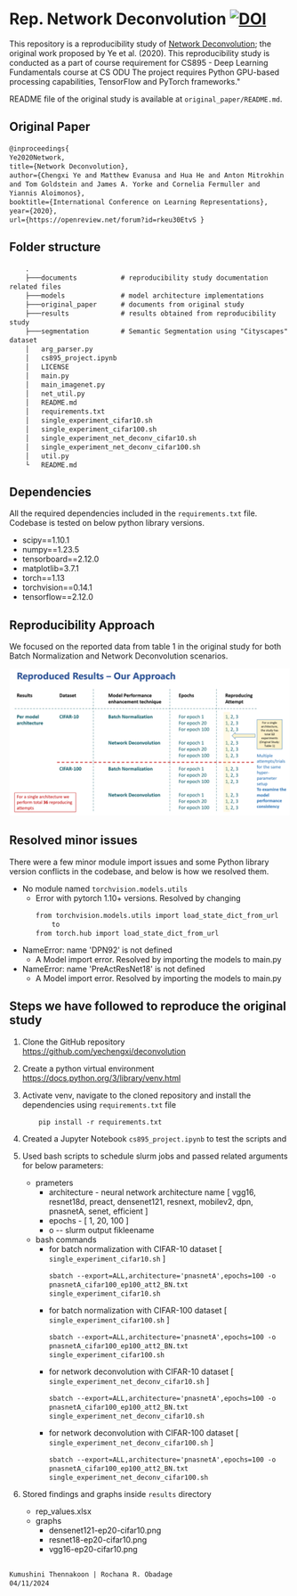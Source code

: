 # Rep. Network Deconvolution [![DOI](https://img.shields.io/badge/Reproducibility_Study-Network_Deconvolution-blue)](https://github.com/yechengxi/deconvolution)
This repository is a reproducibility study of [Network Deconvolution](https://github.com/yechengxi/deconvolution); the original work proposed by Ye et al. (2020). This reproducibility study is conducted as a part of course requirement for CS895 - Deep Learning Fundamentals course at CS ODU The project requires
Python GPU-based processing capabilities, TensorFlow and
PyTorch frameworks." 

README file of the original study is available at `original_paper/README.md`. 

## Original Paper
```
@inproceedings{
Ye2020Network,
title={Network Deconvolution},
author={Chengxi Ye and Matthew Evanusa and Hua He and Anton Mitrokhin and Tom Goldstein and James A. Yorke and Cornelia Fermuller and Yiannis Aloimonos},
booktitle={International Conference on Learning Representations},
year={2020},
url={https://openreview.net/forum?id=rkeu30EtvS }

```

## Folder structure 
```
    .
    ├───documents           # reproducibility study documentation related files
    ├───models              # model architecture implementations
    ├───original_paper      # documents from original study
    ├───results             # results obtained from reproducibility study
    ├───segmentation        # Semantic Segmentation using "Cityscapes" dataset 
    │   arg_parser.py
    │   cs895_project.ipynb
    │   LICENSE
    │   main.py
    │   main_imagenet.py
    │   net_util.py
    │   README.md
    │   requirements.txt
    │   single_experiment_cifar10.sh
    │   single_experiment_cifar100.sh
    │   single_experiment_net_deconv_cifar10.sh
    │   single_experiment_net_deconv_cifar100.sh
    │   util.py
    └   README.md
```


## Dependencies ##
All the required dependencies included in the `requirements.txt` file. Codebase is tested on below python library versions.

* scipy==1.10.1
* numpy==1.23.5
* tensorboard==2.12.0
* matplotlib=3.7.1
* torch==1.13
* torchvision==0.14.1
* tensorflow==2.12.0

## Reproducibility Approach ##
We focused on the reported data from table 1 in the original study for both Batch Normalization and Network Deconvolution scenarios.

![alt text](documents/rep_study_approach.png "Reproduced Results")

## Resolved minor issues ##
There were a few minor module import issues and some Python library version conflicts in the codebase, and below is how we resolved them.
* No module named `torchvision.models.utils`
    - Error with pytorch 1.10+ versions. Resolved by changing 
        ```
        from torchvision.models.utils import load_state_dict_from_url
            to
        from torch.hub import load_state_dict_from_url
        ```
* NameError: name 'DPN92' is not defined
    - A Model import error. Resolved by importing the models to main.py
* NameError: name 'PreActResNet18' is not defined
    - A Model import error. Resolved by importing the models to main.py

## Steps we have followed to reproduce the original study ##

1. Clone the GitHub repository https://github.com/yechengxi/deconvolution
2. Create a python virtual environment https://docs.python.org/3/library/venv.html
3. Activate venv, navigate to the cloned repository and install the dependencies using `requirements.txt` file

    ```
        pip install -r requirements.txt
    ```
4. Created a Jupyter Notebook `cs895_project.ipynb` to test the scripts and 
5. Used bash scripts to schedule slurm jobs and passed related arguments for below parameters:  
    - prameters
        - architecture - neural network architecture name [ vgg16, resnet18d, preact, densenet121, resnext, mobilev2, dpn, pnasnetA, senet, efficient ]
        - epochs - [ 1, 20, 100 ]
        - o -- slurm output fikleename
    - bash commands 
        - for batch normalization with CIFAR-10 dataset [ `single_experiment_cifar10.sh` ]
            ```
            sbatch --export=ALL,architecture='pnasnetA',epochs=100 -o pnasnetA_cifar100_ep100_att2_BN.txt single_experiment_cifar10.sh
            ```
        - for batch normalization with CIFAR-100 dataset [ `single_experiment_cifar100.sh` ]
            ```
            sbatch --export=ALL,architecture='pnasnetA',epochs=100 -o pnasnetA_cifar100_ep100_att2_BN.txt single_experiment_cifar100.sh
            ```
        - for network deconvolution with CIFAR-10 dataset [ `single_experiment_net_deconv_cifar10.sh` ]
            ```
            sbatch --export=ALL,architecture='pnasnetA',epochs=100 -o pnasnetA_cifar100_ep100_att2_BN.txt single_experiment_net_deconv_cifar10.sh
            ```
        - for network deconvolution with CIFAR-100 dataset [ `single_experiment_net_deconv_cifar100.sh` ]
            ```
            sbatch --export=ALL,architecture='pnasnetA',epochs=100 -o pnasnetA_cifar100_ep100_att2_BN.txt single_experiment_net_deconv_cifar100.sh
            ```
6. Stored findings and graphs inside `results` directory 
    - rep_values.xlsx
    - graphs
        - densenet121-ep20-cifar10.png
        - resnet18-ep20-cifar10.png
        - vgg16-ep20-cifar10.png

```BibTeX

```

```
Kumushini Thennakoon | Rochana R. Obadage
04/11/2024
```